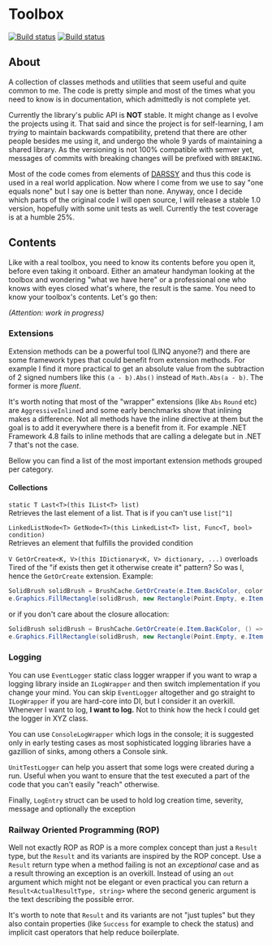 # Toolbox

[![Build status](https://ci.appveyor.com/api/projects/status/73usvufg8c3a0csq/branch/master?svg=true&passingText=master%20-%20OK&failingText=master%20-%20FAILED&pendingText=master%20-%20PENDING)](https://ci.appveyor.com/project/adamstyl/toolbox/branch/master)
[![Build status](https://ci.appveyor.com/api/projects/status/73usvufg8c3a0csq/branch/develop?svg=true&passingText=dev%20-%20OK&failingText=dev%20-%20FAILED&pendingText=dev%20-%20PENDING)](https://ci.appveyor.com/project/adamstyl/toolbox/branch/develop)

## About
A collection of classes methods and utilities that seem useful and quite common to me. The code is pretty simple and most of the times what you need to know is in documentation, which admittedly is not complete yet.

Currently the library's public API is **NOT** stable. It might change as I evolve the projects using it. That said and since the project is for self-learning, I am _trying_ to maintain backwards compatibility, pretend that there are other people besides me using it, and undergo the whole 9 yards of maintaining a shared library. As the versioning is not 100% compatible with semver yet, messages of commits with breaking changes will be prefixed with `BREAKING`.

Most of the code comes from elements of [DARSSY](http://darssy.com) and thus this code is used in a real world application. Now where I come from we use to say "one equals none" but I say one is better than none. Anyway, once I decide which parts of the original code I will open source, I will release a stable 1.0 version, hopefully with some unit tests as well. Currently the test coverage is at a humble 25%.

## Contents
Like with a real toolbox, you need to know its contents before you open it, before even taking it onboard. Either an amateur handyman looking at the toolbox and wondering "what we have here" or a professional one who knows with eyes closed what's where, the result is the same. You need to know your toolbox's contents. Let's go then:

_(Attention: work in progress)_

### Extensions

Extension methods can be a powerful tool (LINQ anyone?) and there are some framework types that could benefit from extension methods. For example I find it more practical to get an absolute value from the subtraction of 2 signed numbers like this `(a - b).Abs()` instead of `Math.Abs(a - b)`. The former is more _fluent_.

It's worth noting that most of the "wrapper" extensions (like `Abs` `Round` etc) are `AggressiveInline`d and some early benchmarks show that inlining makes a difference. Not all methods have the inline directive at them but the goal is to add it everywhere there is a benefit from it. For example .NET Framework 4.8 fails to inline methods that are calling a delegate but in .NET 7 that's not the case.

Bellow you can find a list of the most important extension methods grouped per category.

#### Collections

`static T Last<T>(this IList<T> list)`<br/>
Retrieves the last element of a list. That is if you can't use `list[^1]`

`LinkedListNode<T> GetNode<T>(this LinkedList<T> list, Func<T, bool> condition)`<br/>
Retrieves an element that fulfills the provided condition

`V GetOrCreate<K, V>(this IDictionary<K, V> dictionary, ...)` overloads<br/>
Tired of the "if exists then get it otherwise create it" pattern? So was I, hence the `GetOrCreate` extension. Example:
```csharp
SolidBrush solidBrush = BrushCache.GetOrCreate(e.Item.BackColor, color => new SolidBrush(color));
e.Graphics.FillRectangle(solidBrush, new Rectangle(Point.Empty, e.Item.Size));
```
or if you don't care about the closure allocation:

```csharp
SolidBrush solidBrush = BrushCache.GetOrCreate(e.Item.BackColor, () => new SolidBrush(e.Item.BackColor));
e.Graphics.FillRectangle(solidBrush, new Rectangle(Point.Empty, e.Item.Size));
```

### Logging
You can use `EventLogger` static class logger wrapper if you want to wrap a logging library inside an `ILogWrapper` and then switch implementation if you change your mind. You can skip `EventLogger` altogether and go straight to `ILogWrapper` if you are hard-core into DI, but I consider it an overkill. Whenever I want to log, **I want to log.** Not to think how the heck I could get the logger in XYZ class.

You can use `ConsoleLogWrapper` which logs in the console; it is suggested only in early testing cases as most sophisticated logging libraries have a gazillion of sinks, among others a Console sink.

`UnitTestLogger` can help you assert that some logs were created during a run. Useful when you want to ensure that the test executed a part of the code that you can't easily "reach" otherwise. 

Finally, `LogEntry` struct can be used to hold log creation time, severity, message and optionally the exception

### Railway Oriented Programming (ROP)
Well not exactly ROP as ROP is a more complex concept than just a `Result` type, but the `Result` and its variants are inspired by the ROP concept. Use a `Result` return type when a method failing is not an _exceptional_ case and as a result throwing an exception is an overkill. Instead of using an `out` argument which might not be elegant or even practical you can return a `Result<ActualResultType, string>` where the second generic argument is the text describing the possible error.

It's worth to note that `Result` and its variants are not "just tuples" but they also contain properties (like `Success` for example to check the status) and implicit cast operators that help reduce boilerplate.
